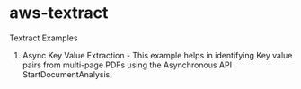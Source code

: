 # aws-textract
Textract Examples
 1. Async Key Value Extraction - This example helps in identifying Key value pairs from multi-page PDFs using the Asynchronous API StartDocumentAnalysis. 
